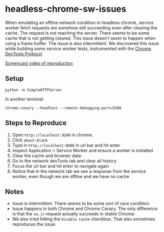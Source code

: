 # headless-chrome-sw-issues
When emulating an offline network condition in headless chrome, service worker fetch requests are somehow still succeeding even after clearing the cache. The request is not reaching the server. There seems to be some cache that is not getting cleared. This issue doesn't seem to happen when using a frame buffer. The issue is also intermittent. We discovered this issue while building some service worker tests, instrumented with the [Chrome DevTools Protocol](https://chromedevtools.github.io/devtools-protocol/).

[Screencast video of reproduction](https://www.youtube.com/watch?v=CsPJVHv2vaw)

## Setup

```
python -m SimpleHTTPServer
```

In another terminal
```
chrome-canary --headless --remote-debugging-port=9200
```

## Steps to Reproduce

1. Open `http://localhost:9200` in chrome.
2. Click `about:blank`
3. Type in `http://localhost:8000` in url bar and hit enter
4. Inspect Application > Service Worker and ensure a worker is installed
5. Clear the cache and browser data
6. Go to the network devTools tab and clear all history
7. Focus the url bar and hit enter to navigate again
8. Notice that in the network tab we see a response from the service worker, even though we are offline and we have no cache

## Notes

* Issue is intermittent. There seems to be some sort of race condition.
* Issue happens in both Chrome and Chrome Canary. The only difference is that the `sw.js` request actually succeeds in stable Chrome.
* We also tried hitting the `Disable Cache` checkbox. That also sometimes reproduces the issue.